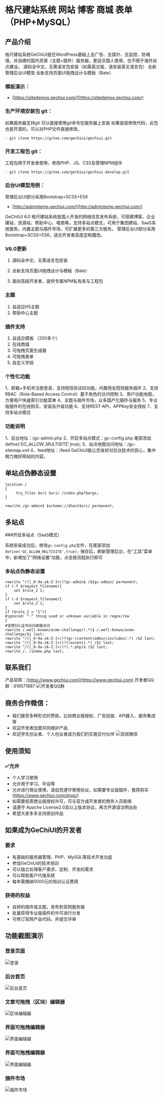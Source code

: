 # 格尺建站系统 网站 博客 商城 表单 （PHP+MySQL）

## 产品介绍

格尺建站系统GeChiUI是在WordPress基础上去广告、去探针、去监控、防堵墙、并自建的国内资源（主题+插件）服务器，更适合国人使用，也不限于海外站点建设。
源码全中文，无需语言包安装（如需英文版，请安装英文语言包）
全新管理后台UI模型
全新支持页面UI拖拽设计与模板（Bate）

### 模板演示：

- [https://sitedemos.gechiui.com/](https://sitedemos.gechiui.com/)

### 生产环境安装包 git：
如果服务器支持git 可以直接使用git命令在服务器上安装
如果底层修改代码，此包也是开源的，可以对PHP文件直接修改。
```
- git clone https://gitee.com/gechiui/gechiui.git
```

### 开发工程包 git：

工程包用于开发者使用，修改PHP、JS、CSS及管理NPM组件
```
- git clone https://gitee.com/gechiui/gechiui-develop.git
```

### 后台UI模型用例：

管理后台UI部分采用Bootstrap+SCSS+ES6

- [http://admintemp.gechiui.com/](http://admintemp.gechiui.com/)

GeChiIUI 6.0 格尺建站系统是国人开发的网络信息发布系统，可搭建博客、企业建站、资源站、帮助中心、电商等。支持多站点模式，可用于集团建站、SaaS系统服务。内置主题与插件市场，可扩展更多的第三方服务。
管理后台UI部分采用Bootstrap+SCSS+ES6，适合开发者高度定制魔改。

### V6.0更新

1. 源码全中文，无需语言包安装

2. 全新支持页面UI拖拽设计与模板（Bate）

3. 面向高级开发者，提供专属NPM私有库与工程包


### 主题
1. 自适应H5主题
2. 帮助中心主题

### 插件支持
1. 自适应模板 （200多个）
2. 在线商城
3. 可拖拽页面生成器
4. 可拖拽表单
5. 自定义字段

### 个性化功能
1、邮箱+手机号注册登录，支持短信验证码功能，内置用友短信服务插件
2、支持RBAC（Role-Based Access Control）基于角色的访问控制
3、用户功能地图，方便用户快速索引功能菜单
4、主题与插件市场，众多国产化插件与服务
5、专业版插件的在线购买、安装及升级功能
6、支持REST-API，APPKey安全授权
7、支持多站点模式

### 功能说明
1、后台地址：/gc-admin.php
2、开启多站点模式：gc-config.php 尾部添加 define('GC_ALLOW_MULTISITE',true);
3、站点地图访问地址：/gc-sitemap.xml
4、feed地址：/feed
GeChiUI能让您省却对后台技术的担心，集中精力做好网站的内容。

## 单站点伪静态设置

```
location /
{
	 try_files $uri $uri/ /index.php?$args;
}

rewrite /gc-admin$ $scheme://$host$uri/ permanent;
```
## 多站点

###开启多站点（SaaS模式）

系统安装成功后，修改` gc-config.php `文件，在尾部添加 ` define('GC_ALLOW_MULTISITE',true); `
保存后，刷新管理后台，在“工具”菜单中，新增加了“网络设置”功能，点击按流程执行即可

### 多站点伪静态设置
```
rewrite ^/([_0-9a-zA-Z-]+/)?gc-admin$ /$1gc-admin/ permanent;
if (-f $request_filename){
	set $rule_2 1;
}
if (-d $request_filename){
	set $rule_2 1;
}
if ($rule_2 = "1"){
#ignored: “-” thing used or unknown variable in regex/rew
}
#宝塔SSL证书访问直接访问
rewrite /.well-known/acme-challenge/(.*)$ /.well-known/acme-challenge/$1 last;
rewrite ^/([_0-9a-zA-Z-]+/)?(gc-(content|admin|includes).*) /$2 last;
rewrite ^/([_0-9a-zA-Z-]+/)?((assets).*) /$2 last;
rewrite ^/([_0-9a-zA-Z-]+/)?(.*.php)$ /$2 last;
rewrite /. /index.php last;
```

## 联系我们

产品官网：[https://www.gechiui.com](https://www.gechiui.com)
开发者QQ群：619571887
![](https://www.gechiui.com/gc-content/images/qq.jpeg "开发者QQ群")

## 商务合作微信：

- 我们接受多种形式的赞助，比如商业版授权、广告投放、API接入、服务集成等
- 欢迎开发者加盟共同维护产品
- 欢迎学生创业者、个人创业者成为我们的实施交付伙伴
![](https://www.gechiui.com/gc-content/images/wechat.jpeg "宫叔微信")

## 使用须知

### ✅允许

- 个人学习使用
- 允许用于学习、毕设等
- 允许进行商业使用，请自觉遵守使用协议，如需要专业版插件，推荐购买(https://www.gechiui.com/shop/)
- 如需要纸质商业版授权许可，可与官方或开发者的商务人员联络
- 请遵守 Apache License2.0及以上版本协议，再次开源请注明出处
- 希望大家多多支持原创作品

## 如果成为GeChiUI的开发者

### 要求

- 有基础的服务器管理、PHP、MySQL等技术开发功底
- 参加GeChiUI的技术培训
- 可以独立处理客户需求、定制、开发的需求
- 可以帮助客户代维系统
- 每年需缴纳5000元的培训认证费用

### 获得的权益

- 自研的插件或主题，发布到官网服务器
- 批量获得专业版插件的许可进行分发
- 可修订官网产品代码，并提交评审

## 功能截图演示

### 登录页面
![](https://www.gechiui.com/gc-content/images/login.png "登录")
### 后台首页
![](https://www.gechiui.com/gc-content/images/home.png "后台首页")
### 文章可拖拽（区块）编辑器
![](https://www.gechiui.com/gc-content/images/post_edit.png "区块编辑器")
### 界面可拖拽编辑器
![](https://www.gechiui.com/gc-content/images/post_edit.png "界面编辑器")
### 界面可拖拽编辑器
![](https://www.gechiui.com/gc-content/images/page_edit.png "界面编辑器")
### 插件市场
![](https://www.gechiui.com/gc-content/images/plugins_add.png "插件市场")
